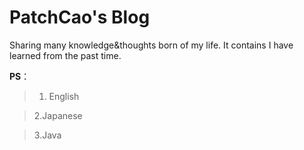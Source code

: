 # PatchCao's Blog

Sharing many knowledge&thoughts born of my life. It contains I have learned from the past time.

**PS**：
>1. English

>2.Japanese

>3.Java
